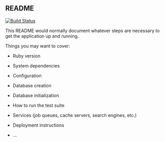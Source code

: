 ## README

[![Build Status](https://travis-ci.org/ello/notifications-stream.svg?branch=master)](https://travis-ci.org/ello/notifications-stream)

This README would normally document whatever steps are necessary to get the
application up and running.

Things you may want to cover:

* Ruby version

* System dependencies

* Configuration

* Database creation

* Database initialization

* How to run the test suite

* Services (job queues, cache servers, search engines, etc.)

* Deployment instructions

* ...
